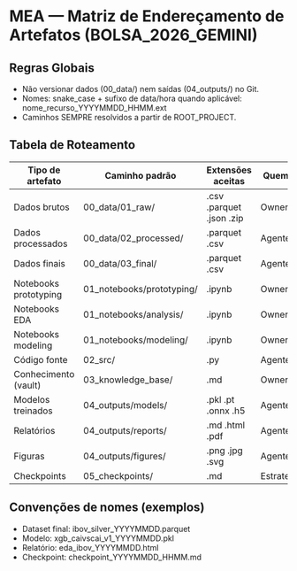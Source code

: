 
# MEA — Matriz de Endereçamento de Artefatos (BOLSA_2026_GEMINI)

## Regras Globais
- Não versionar dados (00_data/) nem saídas (04_outputs/) no Git.
- Nomes: snake_case + sufixo de data/hora quando aplicável: nome_recurso_YYYYMMDD_HHMM.ext
- Caminhos SEMPRE resolvidos a partir de ROOT_PROJECT.

## Tabela de Roteamento
| Tipo de artefato       | Caminho padrão                                     | Extensões aceitas              | Quem cria | Quem valida |
|------------------------|-----------------------------------------------------|--------------------------------|-----------|-------------|
| Dados brutos           | 00_data/01_raw/                                     | .csv .parquet .json .zip       | Owner     | Estrategista|
| Dados processados      | 00_data/02_processed/                               | .parquet .csv                  | Agente    | Estrategista|
| Dados finais           | 00_data/03_final/                                   | .parquet .csv                  | Agente    | Estrategista|
| Notebooks prototyping  | 01_notebooks/prototyping/                           | .ipynb                         | Owner     | Estrategista|
| Notebooks EDA          | 01_notebooks/analysis/                              | .ipynb                         | Owner     | Estrategista|
| Notebooks modeling     | 01_notebooks/modeling/                              | .ipynb                         | Owner     | Estrategista|
| Código fonte           | 02_src/                                             | .py                            | Agente    | Estrategista|
| Conhecimento (vault)   | 03_knowledge_base/                                  | .md                            | Owner     | Estrategista|
| Modelos treinados      | 04_outputs/models/                                  | .pkl .pt .onnx .h5             | Agente    | Estrategista|
| Relatórios             | 04_outputs/reports/                                 | .md .html .pdf                 | Agente    | Estrategista|
| Figuras                | 04_outputs/figures/                                 | .png .jpg .svg                 | Agente    | Estrategista|
| Checkpoints            | 05_checkpoints/                                     | .md                            | Estrategista| Owner     |

## Convenções de nomes (exemplos)
- Dataset final: ibov_silver_YYYYMMDD.parquet
- Modelo: xgb_caivscai_v1_YYYYMMDD.pkl
- Relatório: eda_ibov_YYYYMMDD.html
- Checkpoint: checkpoint_YYYYMMDD_HHMM.md
